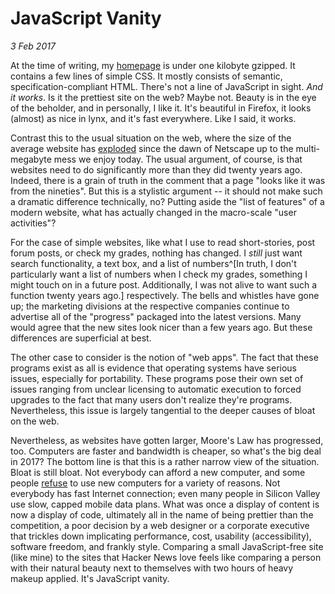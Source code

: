 JavaScript Vanity
=================
_3 Feb 2017_

At the time of writing, my [homepage](/) is under one kilobyte gzipped. It contains a few lines of simple CSS. It mostly consists of semantic, specification-compliant HTML. There's not a line of JavaScript in sight. *And it works*. Is it the prettiest site on the web? Maybe not. Beauty is in the eye of the beholder, and in personally, I like it. It's beautiful in Firefox, it looks (almost) as nice in lynx, and it's fast everywhere. Like I said, it works.

Contrast this to the usual situation on the web, where the size of the average website has [exploded](http://www.websiteoptimization.com/speed/tweak/average-web-page/) since the dawn of Netscape up to the multi-megabyte mess we enjoy today. The usual argument, of course, is that websites need to do significantly more than they did twenty years ago. Indeed, there is a grain of truth in the comment that a page "looks like it was from the nineties". But this is a stylistic argument -- it should not make such a dramatic difference technically, no? Putting aside the "list of features" of a modern website, what has actually changed in the macro-scale "user activities"?

For the case of simple websites, like what I use to read short-stories, post forum posts, or check my grades, nothing has changed. I *still* just want search functionality, a text box, and a list of numbers^[In truth, I don't particularly want a list of numbers when I check my grades, something I might touch on in a future post. Additionally, I was not alive to want such a function twenty years ago.] respectively. The bells and whistles have gone up; the marketing divisions at the respective companies continue to advertise all of the "progress" packaged into the latest versions. Many would agree that the new sites look nicer than a few years ago. But these differences are superficial at best.

The other case to consider is the notion of "web apps". The fact that these programs exist as all is evidence that operating systems have serious issues, especially for portability. These programs pose their own set of issues ranging from unclear licensing to automatic execution to forced upgrades to the fact that many users don't realize they're programs. Nevertheless, this issue is largely tangential to the deeper causes of bloat on the web.

Nevertheless, as websites have gotten larger, Moore's Law has progressed, too. Computers are faster and bandwidth is cheaper, so what's the big deal in 2017? The bottom line is that this is a rather narrow view of the situation. Bloat is still bloat. Not everybody can afford a new computer, and some people [refuse](https://librebooot.org/) to use new computers for a variety of reasons. Not everybody has fast Internet connection; even many people in Silicon Valley use slow, capped mobile data plans. What was once a display of content is now a display of code, ultimately all in the name of being prettier than the competition, a poor decision by a web designer or a corporate executive that trickles down implicating performance, cost, usability (accessibility), software freedom, and frankly style. Comparing a small JavaScript-free site (like mine) to the sites that Hacker News love feels like comparing a person with their natural beauty next to themselves with two hours of heavy makeup applied. It's JavaScript vanity.
